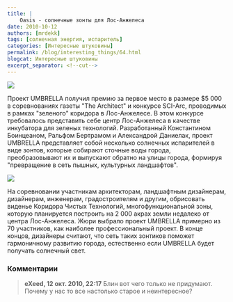 ```yaml
---
title: |
    Oasis - солнечные зонты для Лос-Анжелеса
date: 2010-10-12
authors: [mrdekk]
tags: [солнечная энергия, испаритель]
categories: [Интересные штуковины]
permalink: /blog/interesting_things/64.html
blogcat: Интересные штуковины
excerpt_separator: <!--cut-->
---
```



![](http://itw66.ru/uploads/images/00/00/01/2010/10/12/5b6b67.jpg)


Проект UMBRELLA получил премию за первое место в размере $5 000 в соревнованиях газеты "The Architect" и конкурсе SCI-Arc, проводимых в рамках "зеленого" коридора в Лос-Анжелесе. В этом конкурсе требовалось представить себе центр Лос-Анжелеса в качестве инкубатора для зеленых технологий. Разработанный Константином Боинцеаном, Ральфом Бертрамом и Александрой Даниелак, проект UMBRELLA представляет собой несколько солнечных испарителей в виде зонтов, которые собирают сточные воды города, преобразовывают их и выпускают обратно на улицы города, формируя "превращение в сеть пышных, культурных ландшафтов".


<!--cut-->



![](http://itw66.ru/uploads/images/00/00/01/2010/10/12/01ea34.jpg)


На соревновании участникам архитекторам, ландшафтным дизайнерам, дизайнерам, инженерам, градостроителям и другим, обрисовать виденье Коридора Чистых Технологий, многофункциональной зоны, которую планируется построить на 2 000 акрах земли недалеко от центра Лос-Анжелеса. Жюри выбрало проект UMBRELLA примерно из 70 участников, как наиболее профессиональный проект. В конце концов, дизайнеры считают, что сеть таких зонтиков поможет гармоничному развитию города, естественно если UMBRELLA будет получать солнечный свет.

### Комментарии

> **eXeed, 12 окт. 2010, 22:17**
> Блин вот чего только не придумают. Почему у нас то все настолько старое и неинтересное?
